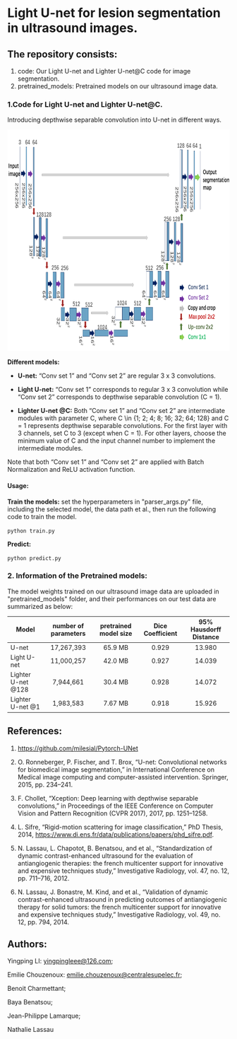 # Light U-net for lesion segmentation in ultrasound images.

## The repository consists: 
1) code: Our Light U-net and Lighter U-net@C code for image segmentation.
2) pretrained_models: Pretrained models on our ultrasound image data.


### 1.Code for Light U-net and Lighter U-net@C.
Introducing depthwise separable convolution into U-net in different ways.



<div align=center><img width="700" height="500" src="general_network_architecture.png" alt="General network architecture for U-net, Light U-net and Lighter U-net"/></div>

**Different models:**

- **U-net:** “Conv set 1” and “Conv set 2” are regular 3 x 3 convolutions.

- **Light U-net:** “Conv set 1” corresponds to regular 3 x 3 convolution while “Conv set 2” corresponds to depthwise separable convolution (C = 1).

- **Lighter U-net @C:** Both “Conv set 1” and “Conv set 2” are intermediate modules with parameter C, where C \in {1; 2; 4; 8; 16; 32; 64; 128} and C = 1 represents depthwise
separable convolutions. For the first layer with 3 channels, set C to 3 (except when C = 1). For other layers, choose the minimum value of C and the input channel
number to implement the intermediate modules.

Note that both “Conv set 1” and “Conv set 2” are applied with Batch Normalization and ReLU activation function.




#### Usage:

**Train the models:** set the hyperparameters in "parser_args.py" file, including the selected model, the data path et al., then run the following code to train the model.

```python train.py```

**Predict:** 

```python predict.py```



### 2. Information of the Pretrained models:
The model weights trained on our ultrasound image data are uploaded in "pretrained_models" folder, and their performances on our test data are summarized as below:

| Model                 | number of parameters    | pretrained model size     |  Dice Coefficient | 95% Hausdorff Distance|
| ----------            | :-----------:  | :-----------: | :-----------: | :-----------: |
| U-net                 | 17,267,393     | 65.9 MB       |0.929          |13.980         |
| Light U-net           | 11,000,257     | 42.0 MB       |0.927          |14.039         |
| Lighter U-net @128    | 7,944,661      | 30.4 MB       |0.928          |14.072         |
| Lighter U-net @1      | 1,983,583      | 7.67 MB       |0.918          | 15.926        |






## References:
1. https://github.com/milesial/Pytorch-UNet

2. O. Ronneberger, P. Fischer, and T. Brox, “U-net: Convolutional networks for biomedical image segmentation,”
in International Conference on Medical image computing and computer-assisted intervention. Springer, 2015, pp. 234–241.

3. F. Chollet, “Xception: Deep learning with depthwise separable convolutions,” in Proceedings of the IEEE
Conference on Computer Vision and Pattern Recognition (CVPR 2017), 2017, pp. 1251–1258.

4. L. Sifre, “Rigid-motion scattering for image classification,” PhD Thesis, 2014, https://www.di.ens.fr/data/publications/papers/phd_sifre.pdf.

5. N. Lassau, L. Chapotot, B. Benatsou, and et al., “Standardization of dynamic contrast-enhanced ultrasound
for the evaluation of antiangiogenic therapies: the french multicenter support for innovative and expensive
techniques study,” Investigative Radiology, vol. 47, no. 12, pp. 711–716, 2012.

6. N. Lassau, J. Bonastre, M. Kind, and et al., “Validation of dynamic contrast-enhanced ultrasound in predicting
outcomes of antiangiogenic therapy for solid tumors: the french multicenter support for innovative and expensive
techniques study,” Investigative Radiology, vol. 49, no. 12, pp. 794, 2014.




## Authors:
Yingping LI: yingpingleee@126.com;

Emilie Chouzenoux: emilie.chouzenoux@centralesupelec.fr;

Benoit Charmettant;

Baya Benatsou;

Jean-Philippe Lamarque;

Nathalie Lassau
